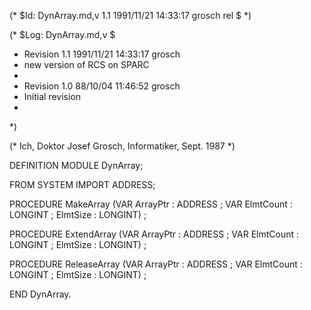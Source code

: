 (* $Id: DynArray.md,v 1.1 1991/11/21 14:33:17 grosch rel $ *)

(* $Log: DynArray.md,v $
 * Revision 1.1  1991/11/21  14:33:17  grosch
 * new version of RCS on SPARC
 *
 * Revision 1.0  88/10/04  11:46:52  grosch
 * Initial revision
 * 
 *)

(* Ich, Doktor Josef Grosch, Informatiker, Sept. 1987 *)

DEFINITION MODULE DynArray;

FROM SYSTEM	IMPORT ADDRESS;

PROCEDURE MakeArray    (VAR ArrayPtr	: ADDRESS	;
			VAR ElmtCount	: LONGINT	;
			    ElmtSize	: LONGINT)	;

PROCEDURE ExtendArray  (VAR ArrayPtr	: ADDRESS	;
			VAR ElmtCount	: LONGINT	;
			    ElmtSize	: LONGINT)	;

PROCEDURE ReleaseArray (VAR ArrayPtr	: ADDRESS	;
			VAR ElmtCount	: LONGINT	;
			    ElmtSize	: LONGINT)	;

END DynArray.
